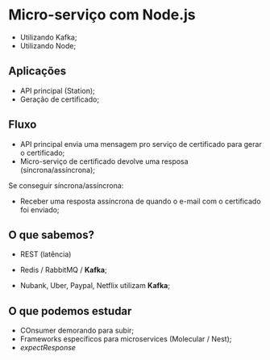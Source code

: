 # Micro-serviço com Node.js

- Utilizando Kafka;
- Utilizando Node;

## Aplicações

- API principal (Station);
- Geração de certificado;

## Fluxo

- API principal envia uma mensagem pro serviço de certificado para gerar o certificado;
- Micro-serviço de certificado devolve uma resposa (síncrona/assíncrona);

Se conseguir síncrona/assíncrona:

- Receber uma resposta assíncrona de quando o e-mail com o certificado foi enviado;

## O que sabemos?

- REST (latência)
- Redis / RabbitMQ / **Kafka**;

- Nubank, Uber, Paypal, Netflix utilizam **Kafka**;

## O que podemos estudar
- COnsumer demorando para subir;
- Frameworks específicos para microservices (Molecular / Nest);
- _expectResponse_